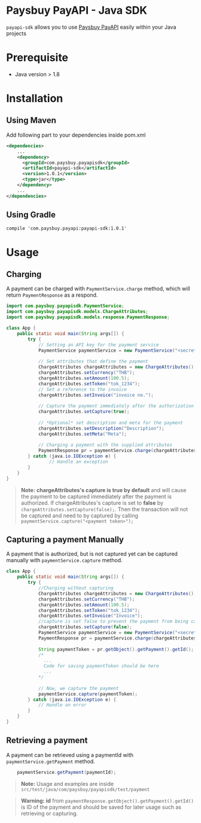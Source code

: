 # Paysbuy PayAPI - Java SDK

`payapi-sdk` allows you to use [Paysbuy PayAPI]() easily within your Java projects

# Prerequisite

* Java version > 1.8

# Installation

## Using Maven
Add following part to your dependencies inside pom.xml
```xml
<dependencies>
    ...
    <dependency>
      <groupId>com.paysbuy.payapisdk</groupId>
      <artifactId>payapi-sdk</artifactId>
      <version>1.0.1</version>
      <type>jar</type>
    </dependency>
    ...
</dependencies>
```

## Using Gradle
`compile 'com.paysbuy.payapi:payapi-sdk:1.0.1'`

# Usage

## Charging

A payment can be charged with `PaymentService.charge` method, which will return `PaymentResponse` as a respond.
```java
import com.paysbuy.payapisdk.PaymentService;
import com.paysbuy.payapisdk.models.ChargeAttributes;
import com.paysbuy.payapisdk.models.response.PaymentResponse;

class App {
    public static void main(String args[]) {
    	try {
    		// Setting an API key for the payment service
            PaymentService paymentService = new PaymentService("<secret api key>");
            
            // Set attributes that define the payment
            ChargeAttributes chargeAttributes = new ChargeAttributes();        
            chargeAttributes.setCurrency("THB");
            chargeAttributes.setAmount(100.5);
            chargeAttributes.setToken("tok_1234");
            // Set a reference to the invoice
            chargeAttributes.setInvoice("invoice no.");
           
            // Capture the payment immediately after the authorization is passed
            chargeAttributes.setCapture(true);
            
            // *Optional* set description and meta for the payment
            chargeAttributes.setDescription("Description");
            chargeAttributes.setMeta("Meta");                      
            
            // Charging a payment with the supplied attributes
            PaymentResponse pr = paymentService.charge(chargeAttributes);
        } catch (java.io.IOException e) {
    		    // Handle an exception
        }
    }
}
```
> **Note:**
> **chargeAttributes's capture is true by default** and will cause the payment to be captured immediately after the payment is authorized.
> If chargeAttributes's capture is set to **false** by `chargeAttributes.setCapture(false);`.
> Then the transaction will not be captured and need to by captured by calling `paymentService.capture("<payment token>");`

## Capturing a payment Manually

A payment that is authorized, but is not captured yet can be captured manually with `paymentService.capture` method.

```java
class App {
    public static void main(String args[]) {
    	try {
    		//Charging without capturing
            ChargeAttributes chargeAttributes = new ChargeAttributes();        
            chargeAttributes.setCurrency("THB");
            chargeAttributes.setAmount(100.5);
            chargeAttributes.setToken("tok_1234");
            chargeAttributes.setInvoice("Invoice");
            //capture is set false to prevent the payment from being captured automatically
            chargeAttributes.setCapture(false);
            PaymentService paymentService = new PaymentService("<secret api key>");
            PaymentResponse pr = paymentService.charge(chargeAttributes);
            
            String paymentToken = pr.getObject().getPayment().getId();
            /*
              ...
              Code for saving paymentToken should be here
              ...
            */
            
            // Now, we capture the payment
            paymentService.capture(paymentToken);
        } catch (java.io.IOException e) {
    		// Handle an error
        }
    }
}
```

## Retrieving a payment

A payment can be retrieved using a paymentId with `paymentService.getPayment` method.
```java
    paymentService.getPayment(paymentId);
```

> **Note:**
> Usage and examples are inside `src/test/java/com/paysbuy/payapisdk/test/payment`

> **Warning:**
> **id** from `paymentResponse.getObject().getPayment().getId()` is ID of the payment and should be saved for later usage such as retrieving or capturing.



